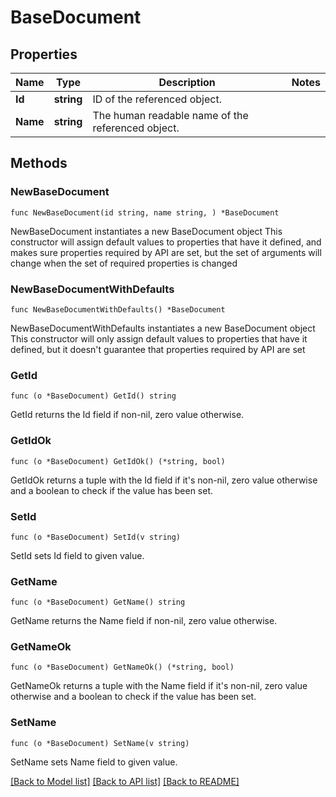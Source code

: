 # BaseDocument

## Properties

Name | Type | Description | Notes
------------ | ------------- | ------------- | -------------
**Id** | **string** | ID of the referenced object. | 
**Name** | **string** | The human readable name of the referenced object. | 

## Methods

### NewBaseDocument

`func NewBaseDocument(id string, name string, ) *BaseDocument`

NewBaseDocument instantiates a new BaseDocument object
This constructor will assign default values to properties that have it defined,
and makes sure properties required by API are set, but the set of arguments
will change when the set of required properties is changed

### NewBaseDocumentWithDefaults

`func NewBaseDocumentWithDefaults() *BaseDocument`

NewBaseDocumentWithDefaults instantiates a new BaseDocument object
This constructor will only assign default values to properties that have it defined,
but it doesn't guarantee that properties required by API are set

### GetId

`func (o *BaseDocument) GetId() string`

GetId returns the Id field if non-nil, zero value otherwise.

### GetIdOk

`func (o *BaseDocument) GetIdOk() (*string, bool)`

GetIdOk returns a tuple with the Id field if it's non-nil, zero value otherwise
and a boolean to check if the value has been set.

### SetId

`func (o *BaseDocument) SetId(v string)`

SetId sets Id field to given value.


### GetName

`func (o *BaseDocument) GetName() string`

GetName returns the Name field if non-nil, zero value otherwise.

### GetNameOk

`func (o *BaseDocument) GetNameOk() (*string, bool)`

GetNameOk returns a tuple with the Name field if it's non-nil, zero value otherwise
and a boolean to check if the value has been set.

### SetName

`func (o *BaseDocument) SetName(v string)`

SetName sets Name field to given value.



[[Back to Model list]](../README.md#documentation-for-models) [[Back to API list]](../README.md#documentation-for-api-endpoints) [[Back to README]](../README.md)


